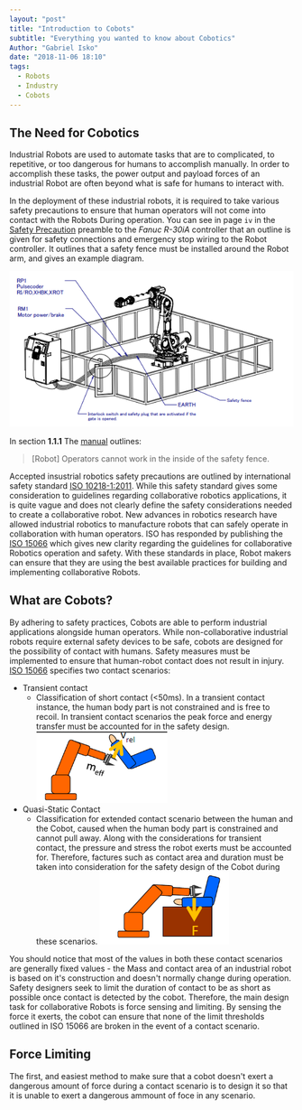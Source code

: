 ```yaml
---
layout: "post"
title: "Introduction to Cobots"
subtitle: "Everything you wanted to know about Cobotics"
Author: "Gabriel Isko"
date: "2018-11-06 18:10"
tags:
  - Robots
  - Industry
  - Cobots
---
```


The Need for Cobotics
---------------

 Industrial Robots are used to automate tasks that are to complicated, to repetitive, or too dangerous for humans to accomplish manually. In order to accomplish these tasks, the power output and payload forces of an industrial Robot are often beyond what is safe for humans to interact with.

In the deployment of these industrial robots, it is required to take various safety precautions to ensure that human operators will not come into contact with the Robots During operation. You can see in page `iv` in the [Safety Precaution][FanucUserManual] preamble to the *Fanuc R-30iA* controller that an outline is given for safety connections and emergency stop wiring to the Robot controller. It outlines that a safety fence must be installed around the Robot arm, and gives an example diagram.

![](../img/Fanuc_SafetyFence.png)


In section **1.1.1** The [manual][FanucUserManual] outlines:

>[Robot] Operators cannot work in the inside of the safety fence.

Accepted insustrial robotics safety precautions are outlined by international safety standard [ISO 10218-1:2011](ISO_Robot_Standard). While this safety standard gives some consideration to guidelines regarding collaborative robotics applications, it is quite vague and does not clearly define the safety considerations needed to create a collaborative robot. New advances in robotics research have allowed industrial robotics to manufacture robots that can safely operate in collaboration with human operators. ISO has responded by publishing the [ISO 15066][ISO_Cobot_Specification] which gives new clarity regarding the guidelines for collaborative Robotics operation and safety. With these standards in place, Robot makers can ensure that they are using the best available practices for building and implementing collaborative Robots.

What are Cobots?
-------------------

By adhering to safety practices, Cobots are able to perform industrial applications alongside human operators. While non-collaborative industrial robots require external safety devices to be safe, cobots are designed for the possibility of contact with humans. Safety measures must be implemented to ensure that human-robot contact does not result in injury. [ISO 15066][ISO_Cobot_Specification] specifies two contact scenarios:

- Transient contact
  - Classification of short contact (<50ms). In a transient contact instance, the human body part is not constrained and is free to recoil. In transient contact scenarios the peak force and energy transfer must be accounted for in the safety design.
  ![Cobot Safety Development](assets/markdown-img-paste-20181108171216826.png "Transient Contact Illustration")
- Quasi-Static Contact
  - Classification for extended contact scenario between the human and the Cobot, caused when the human body part is constrained and cannot pull away. Along with the considerations for transient contact, the pressure and stress the robot exerts must be accounted for. Therefore, factures such as contact area and duration must be taken into consideration for the safety design of the Cobot during these scenarios.
   ![Cobot Safety Development](assets/markdown-img-paste-20181108171232289.png "Quasi-Static Contact illustration")

You should notice that most of the values in both these contact scenarios are generally fixed values - the Mass and contact area of an industrial robot is based on it's construction and doesn't normally change during operation. Safety designers seek to limit the duration of contact to be as short as possible once contact is detected by the cobot. Therefore, the main design task for collaborative Robots is force sensing and limiting. By sensing the force it exerts, the cobot can ensure that none of the limit thresholds outlined in ISO 15066 are broken in the event of a contact scenario.

Force Limiting
-------------------

The first, and easiest method to make sure that a cobot doesn't exert a dangerous amount of force during a contact scenario is to design it so that it is unable to exert a dangerous ammount of foce in any scenario. 



<!-- sources -->
[InjuryForces]:http://www.hse.gov.uk/research/hsl_pdf/2003/hsl03-09.pdf
[FanucUserManual]: http://rab.ict.pwr.wroc.pl/~malewicz/Fanuc/Fanuc/iRVision_Operation_Manual_V7.50Pxx_%5BB-82774EN03%5D.pdf
[ISO_Robot_Standard]: https://www.iso.org/obp/ui/#iso:std:iso:10218:-1:ed-2:v1:en
[ISO_Cobot_Specification]: https://www.iso.org/obp/ui/#iso:std:iso:ts:15066:ed-1:v1:en
[ANSI_Robot_Standard]: https://www.robotics.org/robotics/safety-resources
[ANSI_Cobot_Specification]: https://webstore.ansi.org/Standards/ISO/ISOTS150662016
[OSHA_Robot_standard]: https://www.osha.gov/dts/osta/otm/otm_iv/otm_iv_4.html

[Cobot_Safety]: https://cobotsguide.com/safety/
[Robotiq ISO]: https://blog.robotiq.com/hubfs/eBooks/ebook-ISOTS15066-Explained.pdf?hsLang=en-ca&t=1541623946382
[Cobot Safety Development]: https://www.researchgate.net/publication/282809861_ISOTS_15066_-_Collaborative_Robots_-_Present_Status
